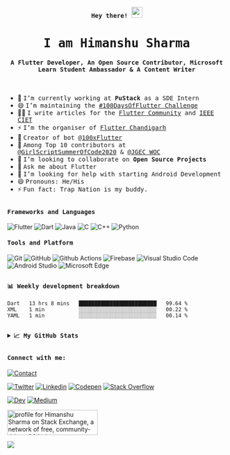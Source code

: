<p align="center"><samp><b> Hey there! <img src="https://github.com/himanshusharma89/himanshusharma89/blob/master/Hi.gif" width="25px"> </b></samp></p>
<p align="center"><h1 align="center"><samp> I am Himanshu Sharma </samp></h1></p>
<p align="center"><h4 align="center"><samp> A Flutter Developer, An Open Source Contributor, Microsoft Learn Student Ambassador & A Content Writer </samp></h4></p>
<br>
<div>

- 🔭 <samp>I’m currently working at **PuStack** as a SDE Intern
- 😄 <samp>I’m maintaining the [#100DaysOfFlutter Challenge](https://100daysofflutter.azurewebsites.net/#/)
- ✍🏻 <samp>I write articles for the [Flutter Community](https://medium.com/@rageremix) and [IEEE CIET](https://ieee.chitkara.edu.in/)
- ⚡ <samp>I’m the organiser of [Flutter Chandigarh](https://github.com/flutterchandigarh)
- 🤖 <samp>Creator of bot [@100xFlutter](https://twitter.com/100xFlutter)
- 🥇 <samp>Among Top 10 contributors at [@GirlScriptSummerOfCode2020](https://github.com/GirlScriptSummerOfCode) & [@JGEC WOC](https://github.com/JGEC-Winter-of-Code)
- 👯 <samp>I’m looking to collaborate on **Open Source Projects**
- 💬 <samp>Ask me about Flutter
- 🤔 <samp>I’m looking for help with starting Android Development
- 😄 <samp>Pronouns: He/His
- ⚡ <samp>Fun fact: Trap Nation is my buddy.
</div>

##

<h4><b><samp>Frameworks and Languages</samp></b></h4>

<!-- <code><img height="20" src="https://raw.githubusercontent.com/github/explore/80688e429a7d4ef2fca1e82350fe8e3517d3494d/topics/flutter/flutter.png"></code>
<code><img height="20" src="https://raw.githubusercontent.com/github/explore/80688e429a7d4ef2fca1e82350fe8e3517d3494d/topics/dart/dart.png"></code>
<code><img height="20" src="https://raw.githubusercontent.com/github/explore/80688e429a7d4ef2fca1e82350fe8e3517d3494d/topics/firebase/firebase.png"></code>
<code><img height="20" src="https://raw.githubusercontent.com/github/explore/80688e429a7d4ef2fca1e82350fe8e3517d3494d/topics/git/git.png"></code>
<code><img height="20" src="https://raw.githubusercontent.com/github/explore/80688e429a7d4ef2fca1e82350fe8e3517d3494d/topics/cpp/cpp.png"></code>
<code><img height="20" src="https://raw.githubusercontent.com/github/explore/80688e429a7d4ef2fca1e82350fe8e3517d3494d/topics/c/c.png"></code>
<code><img height="20" src="https://raw.githubusercontent.com/github/explore/80688e429a7d4ef2fca1e82350fe8e3517d3494d/topics/java/java.png"></code>
<code><img height="20" src="https://raw.githubusercontent.com/github/explore/80688e429a7d4ef2fca1e82350fe8e3517d3494d/topics/nodejs/nodejs.png"></code> -->
<!-- ![HTML5](https://img.shields.io/badge/-HTML5-%23E44D27?style=flat-square&logo=html5&logoColor=ffffff)
![CSS3](https://img.shields.io/badge/-CSS3-%231572B6?style=flat-square&logo=css3)
![JavaScript](https://img.shields.io/badge/-JavaScript-%23F7DF1C?style=flat-square&logo=javascript&logoColor=000000&labelColor=%23F7DF1C&color=%23FFCE5A) -->
![Flutter](https://img.shields.io/badge/Flutter-47c5fb?style=flat-square&logo=Flutter&logoColor=white)
![Dart](https://img.shields.io/badge/Dart-2bb7f6?style=flat-square&logo=Dart&logoColor=white)
![Java](https://img.shields.io/badge/Java-ea2d2f?style=flat-square&logo=java&logoColor=ffffff)
![C](https://img.shields.io/badge/C-27338e?style=flat-square&logo=c&logoColor=white)
![C++](https://img.shields.io/badge/C++-649ad2?style=flat-square&logo=c%2B%2B&logoColor=white)
![Python](https://img.shields.io/badge/Python-3776AB?style=flat-square&logo=Python&logoColor=white)
<!-- ![Nodejs](https://img.shields.io/badge/Nodejs-black?style=flat-square&logo=Node.js&logoColor=white) -->

<h4><b><samp>Tools and Platform</samp></b></h4>

![Git](https://img.shields.io/badge/Git-F05032?style=flat-square&logo=Git&logoColor=white)
![GitHub](https://img.shields.io/badge/GitHub-181717?style=flat-square&logo=github)
![Github Actions](https://img.shields.io/badge/Github_Actions-2088FF?style=flat-square&logo=Github-Actions&logoColor=ffffff)
![Firebase](https://img.shields.io/badge/Firebase-ffcb2c?style=flat-square&logo=Firebase&logoColor=white)
![Visual Studio Code](https://img.shields.io/badge/Visual_Studio_Code-007ACC?style=flat-square&logo=Visual-Studio-Code&logoColor=white)
![Android Studio](https://img.shields.io/badge/Android_Studio-3DDC84?style=flat-square&logo=Android-Studio&logoColor=ffffff)
![Microsoft Edge](https://img.shields.io/badge/Microsoft_Edge-0078D7?style=flat-square&logo=Microsoft-Edge&logoColor=white)

##

<h4><b><samp>📊 Weekly development breakdown</samp></b></h4>

<!--START_SECTION:waka-->
```text
Dart   13 hrs 8 mins   █████████████████████████   99.64 % 
XML    1 min           ░░░░░░░░░░░░░░░░░░░░░░░░░   00.22 % 
YAML   1 min           ░░░░░░░░░░░░░░░░░░░░░░░░░   00.14 % 
```
<!--END_SECTION:waka-->

##

<details>
  <summary><b><samp>📈 My GitHub Stats</samp></b></summary>
<br>
<p align="center"> <img align="center" src="https://github-readme-stats.vercel.app/api/top-langs/?username=himanshusharma89&hide_langs_below=1&&show_icons=true&title_color=08fdd8&icon_color=bb2acf&text_color=ffffff&bg_color=242424"/> <img align="center" src="https://github-readme-stats.vercel.app/api?username=himanshusharma89&&show_icons=true&title_color=08fdd8&icon_color=bb2acf&text_color=ffffff&bg_color=242424"/>
 </p>

</details>

##

<h4><b><samp>Connect with me:</samp></b></h4>

[![Contact](https://img.shields.io/badge/contact@himanshusharma.tech-0075c8?style=flat-square&logo=gmail&logoColor=white)](mailto:contact@himanshusharma.tech)

[![Twitter](https://img.shields.io/badge/@__SharmaHimanshu-1DA1F2?style=flat-square&logo=twitter&logoColor=white)](https://twitter.com/_SharmaHimanshu)
[![Linkedin](https://img.shields.io/badge/Himanshu_Sharma-0077b5?style=flat-square&logo=Linkedin&logoColor=white)](https://www.linkedin.com/in/himanshusharma89) 
[![Codepen](https://img.shields.io/badge/Himanshu_Sharma-1e1f26?style=flat-square&logo=codepen&logoColor=white)](https://codepen.io/himanshusharma89)
[![Stack Overflow](https://img.shields.io/badge/Himanshu_Sharma-393939?style=flat-square&logo=stack-overflow&logoColor=white)](https://stackoverflow.com/users/11545939/himanshu-sharma)

[![Dev](https://img.shields.io/badge/@rageremix-black?style=flat-square&logo=dev.to&logoColor=white)](https://dev.to/rageremix)
[![Medium](https://img.shields.io/badge/@rageremix-black?style=flat-square&logo=medium&logoColor=white)](https://medium.com/@rageremix)

<a href="https://stackexchange.com/users/15998609"><img src="https://stackexchange.com/users/flair/15998609.png?theme=dark" width="208" height="58" alt="profile for Himanshu Sharma on Stack Exchange, a network of free, community-driven Q&amp;A sites" title="profile for Himanshu Sharma on Stack Exchange, a network of free, community-driven Q&amp;A sites"></a>

![](https://visitor-badge.glitch.me/badge?page_id=himanshusharma89.himanshusharma89)

